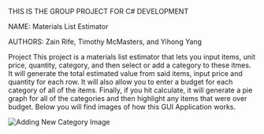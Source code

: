 THIS IS THE GROUP PROJECT FOR C# DEVELOPMENT 

NAME: 
Materials List Estimator

AUTHORS: 
Zain Rife, Timothy McMasters, and Yihong Yang

Project
This project is a materials list estimator that lets you input items, unit price, quantity, category, and then select or add a category to these itmes. It will generate the total estimated value from said items, input price and quantity for each row. It will also allow you to enter a budget for each category of all of the items. Finally, if you hit calculate, it will generate a pie graph for all of the categories and then highlight any items that were over budget. Below you will find images of how this GUI Application works. 

![Adding New Category Image](/Use-Case-Images/Adding-New-Category.png?raw=true "Optional Title")

